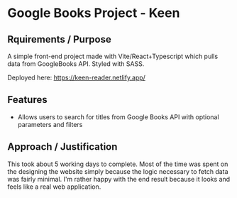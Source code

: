 # Google Books Project - Keen

## Rquirements / Purpose
A simple front-end project made with Vite/React+Typescript which pulls data from GoogleBooks API. Styled with SASS.

Deployed here: https://keen-reader.netlify.app/

## Features
- Allows users to search for titles from Google Books API with optional parameters and filters

## Approach / Justification
This took about 5 working days to complete. Most of the time was spent on the designing the website simply because the logic necessary to fetch data was fairly minimal. I'm rather happy with the end result because it looks and feels like a real web application.
